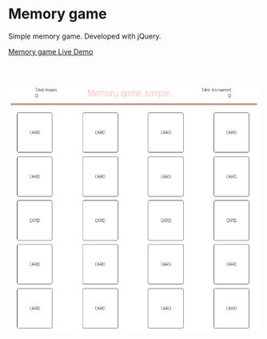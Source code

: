 # Memory game

Simple memory game. Developed with jQuery.

[Memory game Live Demo](https://danpora.github.io/memory-game/)

<br><br>

![alt text](https://github.com/danpora/memory-game/blob/master/media/memory_screen.png)
